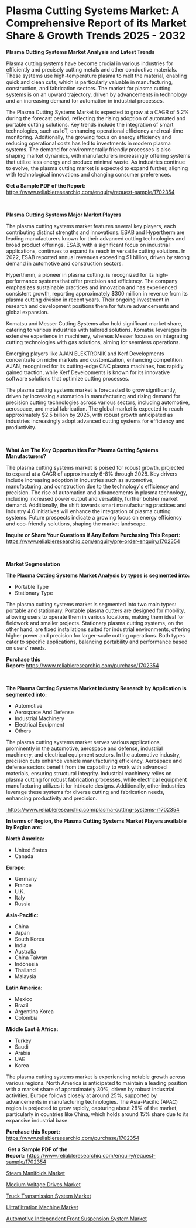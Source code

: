 <p><h1>Plasma Cutting Systems Market: A Comprehensive Report of its Market Share & Growth Trends 2025 - 2032</h1></p><p><strong>Plasma Cutting Systems Market Analysis and Latest Trends</strong></p>
<p><p>Plasma cutting systems have become crucial in various industries for efficiently and precisely cutting metals and other conductive materials. These systems use high-temperature plasma to melt the material, enabling quick and clean cuts, which is particularly valuable in manufacturing, construction, and fabrication sectors. The market for plasma cutting systems is on an upward trajectory, driven by advancements in technology and an increasing demand for automation in industrial processes.</p><p>The Plasma Cutting Systems Market is expected to grow at a CAGR of 5.2% during the forecast period, reflecting the rising adoption of automated and portable cutting solutions. Key trends include the integration of smart technologies, such as IoT, enhancing operational efficiency and real-time monitoring. Additionally, the growing focus on energy efficiency and reducing operational costs has led to investments in modern plasma systems. The demand for environmentally friendly processes is also shaping market dynamics, with manufacturers increasingly offering systems that utilize less energy and produce minimal waste. As industries continue to evolve, the plasma cutting market is expected to expand further, aligning with technological innovations and changing consumer preferences.</p></p>
<p><strong>Get a Sample PDF of the Report:&nbsp;</strong> <a href="https://www.reliableresearchiq.com/enquiry/request-sample/1702354?utm_campaign=1129&utm_medium=2&utm_source=Github&utm_content=ia&utm_term=20022025&utm_id=plasma-cutting-systems">https://www.reliableresearchiq.com/enquiry/request-sample/1702354</a></p>
<p>&nbsp;</p>
<p><strong>Plasma Cutting Systems Major Market Players</strong></p>
<p><p>The plasma cutting systems market features several key players, each contributing distinct strengths and innovations. ESAB and Hypertherm are leading manufacturers known for their advanced cutting technologies and broad product offerings. ESAB, with a significant focus on industrial applications, continues to expand its reach in versatile cutting solutions. In 2022, ESAB reported annual revenues exceeding $1 billion, driven by strong demand in automotive and construction sectors.</p><p>Hypertherm, a pioneer in plasma cutting, is recognized for its high-performance systems that offer precision and efficiency. The company emphasizes sustainable practices and innovation and has experienced consistent growth, reporting approximately $300 million in revenue from its plasma cutting division in recent years. Their ongoing investment in research and development positions them for future advancements and global expansion.</p><p>Komatsu and Messer Cutting Systems also hold significant market share, catering to various industries with tailored solutions. Komatsu leverages its extensive experience in machinery, whereas Messer focuses on integrating cutting technologies with gas solutions, aiming for seamless operations.</p><p>Emerging players like AJAN ELEKTRONIK and Kerf Developments concentrate on niche markets and customization, enhancing competition. AJAN, recognized for its cutting-edge CNC plasma machines, has rapidly gained traction, while Kerf Developments is known for its innovative software solutions that optimize cutting processes.</p><p>The plasma cutting systems market is forecasted to grow significantly, driven by increasing automation in manufacturing and rising demand for precision cutting technologies across various sectors, including automotive, aerospace, and metal fabrication. The global market is expected to reach approximately $2.5 billion by 2025, with robust growth anticipated as industries increasingly adopt advanced cutting systems for efficiency and productivity.</p></p>
<p>&nbsp;</p>
<p><strong>What Are The Key Opportunities For Plasma Cutting Systems Manufacturers?</strong></p>
<p><p>The plasma cutting systems market is poised for robust growth, projected to expand at a CAGR of approximately 6-8% through 2028. Key drivers include increasing adoption in industries such as automotive, manufacturing, and construction due to the technology's efficiency and precision. The rise of automation and advancements in plasma technology, including increased power output and versatility, further bolster market demand. Additionally, the shift towards smart manufacturing practices and Industry 4.0 initiatives will enhance the integration of plasma cutting systems. Future prospects indicate a growing focus on energy efficiency and eco-friendly solutions, shaping the market landscape.</p></p>
<p><strong>Inquire or Share Your Questions If Any Before Purchasing This Report:</strong> <a href="https://www.reliableresearchiq.com/enquiry/pre-order-enquiry/1702354?utm_campaign=1129&utm_medium=2&utm_source=Github&utm_content=ia&utm_term=20022025&utm_id=plasma-cutting-systems">https://www.reliableresearchiq.com/enquiry/pre-order-enquiry/1702354</a></p>
<p>&nbsp;</p>
<p><strong>Market Segmentation</strong></p>
<p><strong>The Plasma Cutting Systems Market Analysis by types is segmented into:</strong></p>
<p><ul><li>Portable Type</li><li>Stationary Type</li></ul></p>
<p><p>The plasma cutting systems market is segmented into two main types: portable and stationary. Portable plasma cutters are designed for mobility, allowing users to operate them in various locations, making them ideal for fieldwork and smaller projects. Stationary plasma cutting systems, on the other hand, are fixed installations suited for industrial environments, offering higher power and precision for larger-scale cutting operations. Both types cater to specific applications, balancing portability and performance based on users' needs.</p></p>
<p><strong>Purchase this Report:&nbsp;</strong><a href="https://www.reliableresearchiq.com/purchase/1702354?utm_campaign=1129&utm_medium=2&utm_source=Github&utm_content=ia&utm_term=20022025&utm_id=plasma-cutting-systems">https://www.reliableresearchiq.com/purchase/1702354</a></p>
<p>&nbsp;</p>
<p><strong>The Plasma Cutting Systems Market Industry Research by Application is segmented into:</strong></p>
<p><ul><li>Automotive</li><li>Aerospace And Defense</li><li>Industrial Machinery</li><li>Electrical Equipment</li><li>Others</li></ul></p>
<p><p>The plasma cutting systems market serves various applications, prominently in the automotive, aerospace and defense, industrial machinery, and electrical equipment sectors. In the automotive industry, precision cuts enhance vehicle manufacturing efficiency. Aerospace and defense sectors benefit from the capability to work with advanced materials, ensuring structural integrity. Industrial machinery relies on plasma cutting for robust fabrication processes, while electrical equipment manufacturing utilizes it for intricate designs. Additionally, other industries leverage these systems for diverse cutting and fabrication needs, enhancing productivity and precision.</p></p>
<p><a href="https://www.reliableresearchiq.com/plasma-cutting-systems-r1702354?utm_campaign=1129&utm_medium=2&utm_source=Github&utm_content=ia&utm_term=20022025&utm_id=plasma-cutting-systems">&nbsp;https://www.reliableresearchiq.com/plasma-cutting-systems-r1702354</a></p>
<p><strong>In terms of Region, the Plasma Cutting Systems Market Players available by Region are:</strong></p>
<p>
    <p> <strong> North America: </strong>
        <ul>
            <li>United States</li>
            <li>Canada</li>
        </ul>
        </p> 
    <p> <strong> Europe: </strong>
        <ul>
            <li>Germany</li>
            <li>France</li>
            <li>U.K.</li>
            <li>Italy</li>
            <li>Russia</li>
        </ul>
        </p> 
    <p> <strong> Asia-Pacific: </strong>
        <ul>
            <li>China</li>
            <li>Japan</li>
            <li>South Korea</li>
            <li>India</li>
            <li>Australia</li>
            <li>China Taiwan</li>
            <li>Indonesia</li>
            <li>Thailand</li>
            <li>Malaysia</li>
        </ul>
        </p> 
    <p> <strong> Latin America: </strong>
        <ul>
            <li>Mexico</li>
            <li>Brazil</li>
            <li>Argentina Korea</li>
            <li>Colombia</li>
        </ul>
        </p> 
    <p> <strong> Middle East & Africa: </strong>
        <ul>
            <li>Turkey</li>
            <li>Saudi</li>
            <li>Arabia</li>
            <li>UAE</li>
            <li>Korea</li>
        </ul>
    </p>
    </p>
<p><p>The plasma cutting systems market is experiencing notable growth across various regions. North America is anticipated to maintain a leading position with a market share of approximately 30%, driven by robust industrial activities. Europe follows closely at around 25%, supported by advancements in manufacturing technologies. The Asia-Pacific (APAC) region is projected to grow rapidly, capturing about 28% of the market, particularly in countries like China, which holds around 15% share due to its expansive industrial base.</p></p>
<p><strong>Purchase this Report: </strong><a href="https://www.reliableresearchiq.com/purchase/1702354?utm_campaign=1129&utm_medium=2&utm_source=Github&utm_content=ia&utm_term=20022025&utm_id=plasma-cutting-systems">https://www.reliableresearchiq.com/purchase/1702354</a></p>
<p>&nbsp;<strong>Get a Sample PDF of the Report:&nbsp;&nbsp;</strong><a href="https://www.reliableresearchiq.com/enquiry/request-sample/1702354?utm_campaign=1129&utm_medium=2&utm_source=Github&utm_content=ia&utm_term=20022025&utm_id=plasma-cutting-systems">https://www.reliableresearchiq.com/enquiry/request-sample/1702354</a></p>
<p><strong></strong></p>
<p><p><a href="https://github.com/haimamuirev8/Market-Research-Report-List-1/blob/main/steam-manifolds-market.md?utm_campaign=1129&utm_medium=2&utm_source=Github&utm_content=ia&utm_term=20022025&utm_id=plasma-cutting-systems">Steam Manifolds Market</a></p><p><a href="https://github.com/ceppyleft/Market-Research-Report-List-1/blob/main/medium-voltage-drives-market.md?utm_campaign=1129&utm_medium=2&utm_source=Github&utm_content=ia&utm_term=20022025&utm_id=plasma-cutting-systems">Medium Voltage Drives Market</a></p><p><a href="https://github.com/perianeaced3/Market-Research-Report-List-1/blob/main/truck-transmission-system-market.md?utm_campaign=1129&utm_medium=2&utm_source=Github&utm_content=ia&utm_term=20022025&utm_id=plasma-cutting-systems">Truck Transmission System Market</a></p><p><a href="https://github.com/naulasulakr0/Market-Research-Report-List-1/blob/main/ultrafiltration-machine-market.md?utm_campaign=1129&utm_medium=2&utm_source=Github&utm_content=ia&utm_term=20022025&utm_id=plasma-cutting-systems">Ultrafiltration Machine Market</a></p><p><a href="https://github.com/giardafshaxb/Market-Research-Report-List-1/blob/main/automotive-independent-front-suspension-system-market.md?utm_campaign=1129&utm_medium=2&utm_source=Github&utm_content=ia&utm_term=20022025&utm_id=plasma-cutting-systems">Automotive Independent Front Suspension System Market</a></p></p>